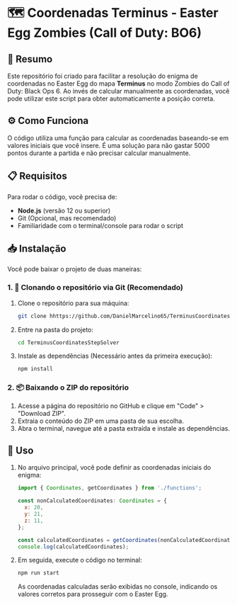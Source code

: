 # 🗺️ Coordenadas Terminus - Easter Egg Zombies (Call of Duty: BO6)

## 📖 Resumo
Este repositório foi criado para facilitar a resolução do enigma de coordenadas no Easter Egg do mapa **Terminus** no modo Zombies do Call of Duty: Black Ops 6. Ao invés de calcular manualmente as coordenadas, você pode utilizar este script para obter automaticamente a posição correta.

## ⚙️ Como Funciona
O código utiliza uma função para calcular as coordenadas baseando-se em valores iniciais que você insere. É uma solução para não gastar 5000 pontos durante a partida e não precisar calcular manualmente.

## 📋 Requisitos
Para rodar o código, você precisa de:
- **Node.js** (versão 12 ou superior)
- Git (Opcional, mas recomendado)
- Familiaridade com o terminal/console para rodar o script

## 📥 Instalação
Você pode baixar o projeto de duas maneiras:

### 1. 🔗 Clonando o repositório via Git (Recomendado)
1. Clone o repositório para sua máquina:
    ```bash
    git clone hhttps://github.com/DanielMarcelino65/TerminusCoordinatesStepSolver.git
    ```
2. Entre na pasta do projeto:
    ```bash
    cd TerminusCoordinatesStepSolver
    ```
3. Instale as dependências (Necessário antes da primeira execução):
    ```bash
    npm install
    ```

### 2. 📦 Baixando o ZIP do repositório
1. Acesse a página do repositório no GitHub e clique em "Code" > "Download ZIP".
2. Extraia o conteúdo do ZIP em uma pasta de sua escolha.
3. Abra o terminal, navegue até a pasta extraída e instale as dependências.

## 🚀 Uso
1. No arquivo principal, você pode definir as coordenadas iniciais do enigma:

    ```javascript
    import { Coordinates, getCoordinates } from './functions';

    const nonCalculatedCoordinates: Coordinates = {
      x: 20,
      y: 21,
      z: 11,
    };

    const calculatedCoordinates = getCoordinates(nonCalculatedCoordinates);
    console.log(calculatedCoordinates);
    ```

2. Em seguida, execute o código no terminal:
    ```bash
    npm run start
    ```
   As coordenadas calculadas serão exibidas no console, indicando os valores corretos para prosseguir com o Easter Egg.
